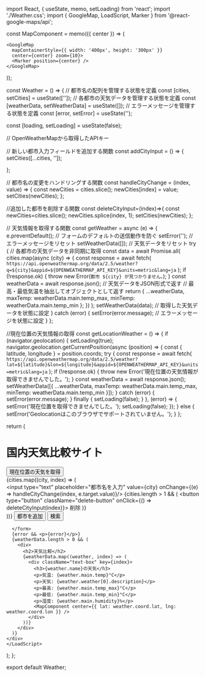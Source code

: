 import React, { useState, memo, setLoading} from 'react';
import './Weather.css';
import { GoogleMap, LoadScript, Marker } from '@react-google-maps/api';

const MapComponent = memo(({ center }) => (
  
    <GoogleMap
      mapContainerStyle={{ width: '400px', height: '300px' }}
      center={center} zoom={10}>
      <Marker position={center} />
    </GoogleMap>
  
));

const Weather = () => {
  // 都市名の配列を管理する状態を定義
  const [cities, setCities] = useState(['']);
  // 各都市の天気データを管理する状態を定義
  const [weatherData, setWeatherData] = useState([]);
  // エラーメッセージを管理する状態を定義
  const [error, setError] = useState('');
  
  const [loading, setLoading] = useState(false);

  // OpenWeatherMapから取得したAPIキー


  // 新しい都市入力フィールドを追加する関数
  const addCityInput = () => {
    setCities([...cities, '']);
    
  };

// 都市名の変更をハンドリングする関数
const handleCityChange = (index, value) => {
  const newCities = cities.slice();
  newCities[index] = value;
  setCities(newCities);
};

//追加した都市を削除する関数
 const deleteCityInput=(index)=>{
  const newCities=cities.slice();
  newCities.splice(index, 1);
  setCities(newCities);
 };


  // 天気情報を取得する関数
  const getWeather = async (e) => {
    e.preventDefault(); // フォームのデフォルトの送信動作を防ぐ
    setError(''); // エラーメッセージをリセット
    setWeatherData([]); // 天気データをリセット
    try {
      // 各都市の天気データを非同期に取得
      const data = await Promise.all(
        cities.map(async (city) => {
          const response = await fetch(
            `https://api.openweathermap.org/data/2.5/weather?q=${city}&appid=${OPENWEATHERMAP_API_KEY}&units=metric&lang=ja`
          );
          if (!response.ok) {
            throw new Error(`都市 ${city} が見つかりません。`);
          }
          const weatherData = await response.json(); // 天気データをJSON形式で返す
          // 最高・最低気温を抽出してオブジェクトとして返す
        return {
          ...weatherData,
          maxTemp: weatherData.main.temp_max,
          minTemp: weatherData.main.temp_min
        };
        })
      );
      setWeatherData(data); // 取得した天気データを状態に設定
    } catch (error) {
      setError(error.message); // エラーメッセージを状態に設定
    }
  };

  //現在位置の天気情報の取得
  const getLocationWeather = () => {
    if (navigator.geolocation) {
      setLoading(true);
      navigator.geolocation.getCurrentPosition(async (position) => {
        const { latitude, longitude } = position.coords;
        try {
          const response = await fetch(
            `https://api.openweathermap.org/data/2.5/weather?lat=${latitude}&lon=${longitude}&appid=${OPENWEATHERMAP_API_KEY}&units=metric&lang=ja`
          );
          if (!response.ok) {
            throw new Error('現在位置の天気情報が取得できませんでした。');
          }
          const weatherData = await response.json();
          setWeatherData([{
            ...weatherData,
            maxTemp: weatherData.main.temp_max,
            minTemp: weatherData.main.temp_min
          }]);
        } catch (error) {
          setError(error.message);
        } finally {
          setLoading(false);
        }
      }, (error) => {
        setError('現在位置を取得できませんでした。');
        setLoading(false);
      });
    } else {
      setError('Geolocationはこのブラウザでサポートされていません。');
    }
  };


  return (
    <LoadScript googleMapsApiKey=''>
    <div>
      <h1>国内天気比較サイト</h1>
      <button onClick={getLocationWeather}>現在位置の天気を取得</button>
      <form onSubmit={getWeather}>
        {cities.map((city, index) => (
          <div key={index}>
            <input
              type="text"
              placeholder="都市名を入力"
              value={city}
              onChange={(e) => handleCityChange(index, e.target.value)}/>
            {cities.length > 1 && (
              <button
                type="button"
                className="delete-button"
                onClick={() => deleteCityInput(index)}>
                削除
              </button>
            )}
          </div>
        ))}
        <button type="button" onClick={addCityInput}>都市を追加</button>
        <button type="submit">検索</button>
        
      </form>
      {error && <p>{error}</p>}
      {weatherData.length > 0 && (
        <div>
          <h2>天気比較</h2>
          {weatherData.map((weather, index) => (
            <div className="text-box" key={index}>
              <h3>{weather.name}の天気</h3>
              <p>気温: {weather.main.temp}°C</p>
              <p>天気: {weather.weather[0].description}</p>
              <p>最高: {weather.main.temp_max}°C</p>
              <p>最低: {weather.main.temp_min}°C</p>
              <p>湿度: {weather.main.humidity}%</p>
              <MapComponent center={{ lat: weather.coord.lat, lng: weather.coord.lon }} />
            </div>
          ))}
        </div>
      )}
    </div>
    </LoadScript>
  );
};

export default Weather;
